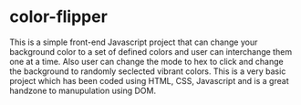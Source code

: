 # color-flipper 
This is a simple front-end Javascript project that can change your background color to a set of defined colors and user can interchange them one at a time.
Also user can change the mode to hex to click and change the background to randomly seclected vibrant colors.
This is a very basic project which has been coded using HTML, CSS, Javascript and is a great handzone to manupulation using DOM.
